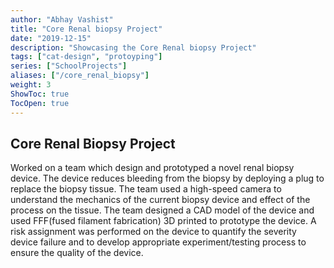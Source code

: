 ```yaml
---
author: "Abhay Vashist"
title: "Core Renal biopsy Project"
date: "2019-12-15"
description: "Showcasing the Core Renal biopsy Project"
tags: ["cat-design", "protoyping"]
series: ["SchoolProjects"]
aliases: ["/core_renal_biopsy"]
weight: 3
ShowToc: true
TocOpen: true
---
```


## Core Renal Biopsy Project

Worked on a team which design and prototyped a novel renal biopsy device. The device reduces bleeding from the biopsy by deploying a plug to replace the biopsy tissue. 
The team used a high-speed camera to understand the mechanics of the current biopsy device and effect of the process on the tissue. 
The team designed a CAD model of the device and used FFF(fused filament fabrication) 3D printed to prototype the device. 
A risk assignment was performed on the device to quantify the severity device failure and to develop appropriate experiment/testing process to ensure the quality of the device.